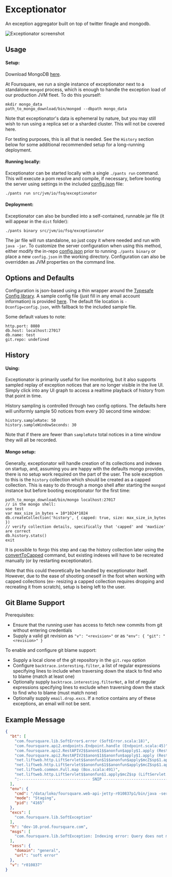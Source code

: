 Exceptionator
===============

An exception aggregator built on top of twitter finagle and mongodb.

![Exceptionator screenshot](http://cl.ly/image/1I2c2H0W1N3V/exceptionator-screenshot.png)


Usage
-----

#### Setup:

Download MongoDB [here](https://www.mongodb.org/downloads).

At Foursquare, we run a single instance of exceptionator next to a standalone `mongod` process, which is enough to handle the exception load of our production JVM fleet. To do this yourself:

```
mkdir mongo_data
path_to_mongo_download/bin/mongod --dbpath mongo_data
```

Note that exceptionator's data is ephemeral by nature, but you may still wish to run using a replica set or a sharded cluster. This will not be covered here.

For testing purposes, this is all that is needed. See the `History` section below for some additional recommended setup for a long-running deployment.

#### Running locally:

Exceptionator can be started locally with a single `./pants run` command. This will execute a pom resolve and compile, if necessary, before booting the server using settings in the included [config.json](https://github.com/foursquare/fsqio/blob/master/src/resources/io/fsq/exceptionator/config/config.json) file:

```
./pants run src/jvm/io/fsq/exceptionator
```

#### Deployment:

Exceptionator can also be bundled into a self-contained, runnable jar file (it will appear in the `dist` folder):

```
./pants binary src/jvm/io/fsq/exceptionator
```

The jar file will run standalone, so just copy it where needed and run with `java -jar`. To customize the server configuration when using this method, either modify the in-repo [config.json](https://github.com/foursquare/fsqio/blob/master/src/resources/io/fsq/exceptionator/config/config.json) prior to running `./pants binary` or place a new `config.json` in the working directory. Configuration can also be overridden as JVM properties on the command line.


Options and Defaults
--------------------

Configuration is json-based using a thin wrapper around the [Typesafe Config library](https://github.com/typesafehub/config).  A sample config file (just fill in any email account information) is provided [here](https://github.com/foursquare/fsqio/blob/master/src/resources/io/fsq/exceptionator/config/config.json). The default file location is `-Dconfig=config.json`, with fallback to the included sample file.

Some default values to note:

```
http.port: 8080
db.host: localhost:27017
db.name: test
git.repo: undefined
```


History
-------

#### Using:

Exceptionator is primarily useful for live monitoring, but it also supports sampled replay of exception notices that are no longer visible in the live UI. Simply click into any UI graph to access a realtime playback of history from that point in time.

History sampling is controlled through two config options. The defaults here will uniformly sample 50 notices from every 30 second time window:

```
history.sampleRate: 50
history.sampleWindowSeconds: 30
```

Note that if there are fewer than `sampleRate` total notices in a time window they will all be recorded.

#### Mongo setup:

Generally, exceptionator will handle creation of its collections and indexes on startup, and, assuming you are happy with the defaults mongo provides, there is no setup work required on the part of the user. The sole exception to this is the `history` collection which should be created as a capped collection. This is easy to do through a mongo shell after starting the `mongod` instance but before booting exceptionator for the first time:

```
path_to_mongo_download/bin/mongo localhost:27017
// in the mongo shell:
use test
var max_size_in_bytes = 10*1024*1024
db.createCollection('history', { capped: true, size: max_size_in_bytes })
// verify collection details, specifically that 'capped' and 'maxSize' are correct
db.history.stats()
exit
```

It is possible to forgo this step and cap the history collection later using the [convertToCapped](https://docs.mongodb.org/manual/reference/command/convertToCapped) command, but existing indexes will have to be recreated manually (or by restarting exceptionator).

Note that this could theoretically be handled by exceptionator itself. However, due to the ease of shooting oneself in the foot when working with capped collections (ex- resizing a capped collection requires dropping and recreating it from scratch), setup is being left to the user.


Git Blame Support
-----------------

Prerequisites:

*  Ensure that the running user has access to fetch new commits from git without entering credentials
*  Supply a valid git revision as `"v": "<revision>"` or as `"env": { "git": "<revision>" }`

To enable and configure git blame support:

*  Supply a local clone of the git repository in the `git.repo` option
*  Configure `backtrace.interesting.filter`, a list of regular expressions specifying lines to include when traversing down the stack to find who to blame (match at least one)
*  Optionally supply `backtrace.interesting.filterNot`, a list of regular expressions specifying lines to exclude when traversing down the stack to find who to blame (must match none)
*  Optionally supply `email.drop.excs`.  If a notice contains any of these exceptions, an email will not be sent.


Example Message
---------------

```json
{
  "bt": [
    "com.foursquare.lib.SoftError$.error (SoftError.scala:18)",
    "com.foursquare.api2.endpoints.Endpoint.handle (Endpoint.scala:45)",
    "com.foursquare.api2.RestAPIV2$$anon$1$$anonfun$apply$1.apply (RestAPIV2.scala:69)",
    "com.foursquare.api2.RestAPIV2$$anon$1$$anonfun$apply$1.apply (RestAPIV2.scala:65)",
    "net.liftweb.http.LiftServlet$$anonfun$1$$anonfun$apply$mcZ$sp$1.apply (LiftServlet.scala:260)",
    "net.liftweb.http.LiftServlet$$anonfun$1$$anonfun$apply$mcZ$sp$1.apply (LiftServlet.scala:260)",
    "net.liftweb.common.Full.map (Box.scala:491)",
    "net.liftweb.http.LiftServlet$$anonfun$1.apply$mcZ$sp (LiftServlet.scala:260)",
    ":------------------------------- SNIP -------------------------------"
  ],
  "env": {
    "cmd": "/data/loko/foursquare.web-api-jetty-r010837p1/bin/java -server -cp /data/loko/foursquare.web-api-jetty-r010837p1/webapp/ StartJetty",
    "mode": "Staging",
    "pid": "4165"
  },
  "excs": [
    "com.foursquare.lib.SoftException"
  ],
  "h": "dev-10.prod.foursquare.com",
  "msgs": [
    "com.foursquare.lib.SoftException: Indexing error: Query does not match an index! query: db.tiplists.find"
  ],
  "sess": {
    "domain": "general",
    "url": "soft error"
  },
  "v": "r010837"
}
```
